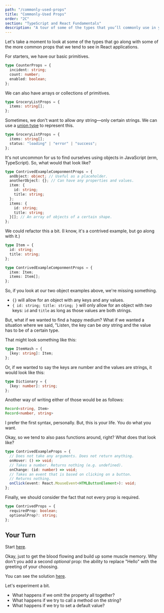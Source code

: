 ```yaml
---
path: "/commonly-used-props"
title: "Commonly-Used Props"
order: "2C"
section: "TypeScript and React Fundamentals"
description: "A tour of some of the types that you’ll commonly use in your React applications."
---
```


Let's take a moment to look at some of the types that go along with some of the more common props that we tend to see in React applications.

For starters, we have our basic primitives.

```ts
type CounterProps = {
  incident: string;
  count: number;
  enabled: boolean;
};
```

We can also have arrays or collections of primitives.

```ts
type GroceryListProps = {
  items: string[];
};
```

Sometimes, we don't want to allow _any_ string—only certain strings. We can use a [union type][union] to represent this.

[union]: https://www.typescriptlang.org/docs/handbook/unions-and-intersections.html

```ts
type GroceryListProps = {
  items: string[];
  status: "loading" | "error" | "success";
};
```

It's not uncommon for us to find ourselves using objects in JavaScript (erm, TypeScript). So, what would that look like?

```ts
type ContrivedExampleComponmentProps = {
  anObject: object; // Useful as a placeholder.
  anotherObject: {}; // Can have any properties and values.
  item: {
    id: string;
    title: string;
  };
  items: {
    id: string;
    title: string;
  }[]; // An array of objects of a certain shape.
};
```

We could refactor this a bit. (I know, it's a contrived example, but go along with it.)

```ts
type Item = {
  id: string;
  title: string;
};

type ContrivedExampleComponmentProps = {
  item: Item;
  items: Item[];
};
```

So, if you look at our two object examples above, we're missing something.

- `{}` will allow for an object with any keys and any values.
- `{ id: string; title: string; }` will only allow for an object with _two_ keys: `id` and `title` as long as those values are both strings.

But, what if we wanted to find a happy medium? What if we wanted a situation where we said, "Listen, the key can be _any_ string and the value has to be of a certain type.

That might look something like this:

```ts
type ItemHash = {
  [key: string]: Item;
};
```

Or, if we wanted to say the keys are number and the values are strings, it would look like this:

```ts
type Dictionary = {
  [key: number]: string;
};
```

Another way of writing either of those would be as follows:

```ts
Record<string, Item>
Record<number, string>
```

I prefer the first syntax, personally. But, this is your life. You do what you want.

Okay, so we tend to also pass functions around, right? What does that look like?

```ts
type ContrivedExampleProps = {
  // Does not take any arguments. Does not return anything.
  onHover: () => void;
  // Takes a number. Returns nothing (e.g. undefined).
  onChange: (id: number) => void;
  // Takes an event that is based on clicking on a button.
  // Returns nothing.
  onClick(event: React.MouseEvent<HTMLButtonElement>): void;
};
```

Finally, we should consider the fact that not every prop is required.

```ts
type ContrivedProps = {
  requiredProp: boolean;
  optionalProp?: string;
};
```

## Your Turn

<!-- TODO: Consider making an intermediate sandbox between the very beginning that you did and where they should start. -->

Start [here][base].

[base]: https://codesandbox.io/s/name-tag-bts5l?file=/src/Application.tsx

Okay, just to get the blood flowing and build up some muscle memory. Why don't you add a second _optional_ prop: the ability to replace "Hello" with the greeting of your choosing.

You can see the solution [here][solution].

[solution]: https://codesandbox.io/s/name-tag-solution-slwmk?file=/src/Application.tsx

Let's experiment a bit.

- What happens if we omit the property all together?
- What happens if we try to call a method on the string?
- What happens if we try to set a default value?
